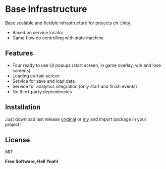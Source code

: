 # Base Infrastructure

Base scalable and flexible infrastructure for projects on Unity. 

- Based on service locator
- Game flow do controlling with state machine

## Features

- Four ready to use UI popups (start screen, in game overlay, win and lose screens)
- Loading curtain screen
- Service for save and load data
- Service for analytics integration (only start and finish events) 
- No third-party dependencies

## Installation

Just download last release [original](https://github.com/1ierro1ast/BaseInfrastructure/releases) or [my](https://github.com/sidelamp/BaseInfrastructure/releases) and import package in your project!

## License

MIT

**Free Software, Hell Yeah!**
